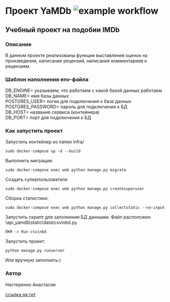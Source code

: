 # Проект YaMDb ![example workflow](https://github.com/AnastasiaNesterenko/yamdb_final/actions/workflows/yamdb_workflow.yml/badge.svg)

## Учебный проект на подобии IMDb

### Описание

В данном проекте реализованы функции выставления оценок на произведения,
написание рецензий, написание комментариев к рецензиям.

### Шаблон наполнения env-файла

DB_ENGINE= указываем, что работаем с какой базой данных работаем<br/>
DB_NAME= имя базы данных<br/>
POSTGRES_USER= логин для подключения к базе данных<br/>
POSTGRES_PASSWORD= пароль для подключения к БД<br/>
DB_HOST= название сервиса (контейнера)<br/>
DB_PORT= порт для подключения к БД <br/>

### Как запустить проект
Запустить контейнер из папки infra/

```
sudo docker-compose up -d --build
```

Выполнить миграции:
```
sudo docker-compose exec web python manage.py migrate
```

Создать суперпользователя
```
sudo docker-compose exec web python manage.py createsuperuser
```

Сборка статистики:
```
sudo docker-compose exec web python manage.py collectstatic --no-input 
```

Запустить скрипт для заполнения БД данными.
Файл расположен \api_yamdb\static\data\csvinbd.py
```
ПКМ -> Run csvinbd
```

Запустить проект:
```
python manage.py runserver
```
Или вручную заполнить:)

### Автор

Нестеренко Анастасия

[ссылка на гит](https://github.com/AnastasiaNesterenko "Переходи обязательно")


